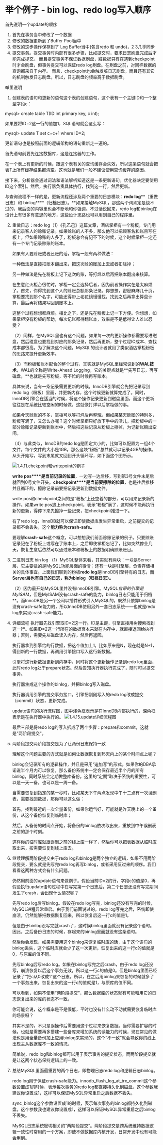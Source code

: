# 举个例子 - bin log、redo log写入顺序

首先说明一个update的顺序

1. 首先在事务当中修改了一个数据
2. 修改的数据更新到了Buffer Pool当中
3. 修改的这步操作保存到了 Log Buffer当中(包含redo 和 undo)，2 3几乎同步
4. 提交事务。提交事务时内部有很多步骤，比如提交时，要求日志刷盘完成后才能完成提交。
   而且提交事务不保证数据刷盘，脏数据只有在遇到checkpoint时才会刷盘，但事务提交可以保证redo log刷盘。在刷盘之前，对同样数据的查询都来自于内存。
   而且，checkpoint也会触发脏日志刷盘，而且还有其它的机制触发日志刷盘。所以，日志刷盘的频率高于数据刷盘。

举里说明

1.  创建表的语句和更新的语句这个表的创建语句，这个表有一个主键ID和一个整型字段c：

    

   mysql> create table T(ID int primary key, c int);

   如果要将ID=2这一行的值加1，SQL语句就会这么写：

   mysql> update T set c=c+1 where ID=2;

    

   更新语句也是按照前面的逻辑架构的语句重新走一遍的。

   

   首先语句前要先连接数据库，这是连接器的工作。

    

   在一个表上有更新的时候，跟这个表有关的查询缓存会失效，所以这条语句就会把表T上所有缓存结果都清空。这也就是我们一般不建议使用查询缓存的原因。

    

   接下来，分析器会通过词法和语法解析知道这是一条更新语句。优化器决定要使用ID这个索引。然后，执行器负责具体执行，找到这一行，然后更新。

    

   与查询流程不一样的是，更新流程还涉及两个重要的日志模块：**redo log****（重做日志）和 binlog****（归档日志）。**如果接触MySQL，那这两个词肯定是绕不过的，我后面的内容里也会不断地和你强调。不过话说回来，redo log和binlog在设计上有很多有意思的地方，这些设计思路也可以用到自己的程序里。

2. 重做日志：redo log（1）《孔乙己》这篇文章，酒店掌柜有一个粉板，专门用来记录客人的赊账记录。如果赊账的人不多，那么他可以把顾客名和账目写在板上。但如果赊账的人多了，粉板总会有记不下的时候，这个时候掌柜一定还有一个专门记录赊账的账本。

   如果有人要赊账或者还账的话，掌柜一般有两种做法：

   一种做法是直接把账本翻出来，把这次赊的账加上去或者扣除掉；

   另一种做法是先在粉板上记下这次的账，等打烊以后再把账本翻出来核算。

   在生意红火柜台很忙时，掌柜一定会选择后者，因为前者操作实在是太麻烦了。首先，你得找到这个人的赊账总额那条记录。你想想，密密麻麻几十页，掌柜要找到那个名字，可能还得带上老花镜慢慢找，找到之后再拿出算盘计算，最后再将结果写回到账本上。

   这整个过程想想都麻烦。相比之下，还是先在粉板上记一下方便。你想想，如果掌柜没有粉板的帮助，每次记账都得翻账本，效率是不是低得让人难以忍受？

   （2）同样，在MySQL里也有这个问题，如果每一次的更新操作都需要写进磁盘，然后磁盘也要找到对应的那条记录，然后再更新，整个过程IO成本、查找成本都很高。为了解决这个问题，MySQL的设计者就用了类似酒店掌柜粉板的思路来提升更新效率。

   （3）而粉板和账本配合的整个过程，其实就是MySQL里经常说到的**WAL技术**，WAL的全称是Write-Ahead Logging，它的关键点就是**先写日志，再写磁盘，**也就是先写粉板，等不忙的时候再写账本。

   具体来说，当有一条记录需要更新的时候，InnoDB引擎就会先把记录写到redo log（粉板）里面，并更新内存，这个时候更新就算完成了。同时，InnoDB引擎会在适当的时候，将这个操作记录更新到磁盘里面，而这个更新往往是在系统比较空闲的时候做，这就像打烊以后掌柜做的事。

   如果今天赊账的不多，掌柜可以等打烊后再整理。但如果某天赊账的特别多，粉板写满了，又怎么办呢？这个时候掌柜只好放下手中的活儿，把粉板中的一部分赊账记录更新到账本中，然后把这些记录从粉板上擦掉，为记新账腾出空间。

   （4）与此类似，InnoDB的redo log是固定大小的，比如可以配置为一组4个文件，每个文件的大小是1GB，那么这块“粉板”总共就可以记录4GB的操作。从头开始写，写到末尾就又回到开头循环写，如下面这个图所示。

   ![1.4.11.chekpoint和writepoint的例子](../..//mysql-image/1.4.11.checkpoint%E5%92%8Cwritepoint%E7%9A%84%E4%BE%8B%E5%AD%90.png)

   **write pos****是当前记录的位置**，一边写一边后移，写到第3号文件末尾后就回到0号文件开头。**checkpoint****是当前要擦除的位置**，也是往后推移并且循环的，擦除记录前要把记录更新到数据文件。

   write pos和checkpoint之间的是“粉板”上还空着的部分，可以用来记录新的操作。如果write pos追上checkpoint，表示“粉板”满了，这时候不能再执行新的更新，得停下来先擦掉一些记录，把checkpoint推进一下。

   有了redo log，InnoDB就可以保证即使数据库发生异常重启，之前提交的记录都不会丢失，这个**能力称为****crash-safe****。**

   要理解**crash-safe**这个概念，可以想想我们前面赊账记录的例子。只要赊账记录记在了粉板上或写在了账本上，之后即使掌柜忘记了，比如突然停业几天，恢复生意后依然可以通过账本和粉板上的数据明确赊账账目。

3. 二进制日志 bin log
   （1）MySQL整体来看，其实就有两块：一块是Server层，它主要做的是MySQL功能层面的事情；还有一块是引擎层，负责存储相关的具体事宜。上面我们聊到的粉板**redo log**是InnoDB引擎特有的日志，而**Server层也有自己的日志，称为binlog（归档日志）。**

    

   （2）因为最开始MySQL里并没有InnoDB引擎。MySQL*自带的引擎是MyISAM*，但是MyISAM没有crash-safe的能力，binlog日志只能用于归档**。而InnoDB是另一个公司以插件形式引入MySQL的，既然只依靠binlog是没有crash-safe能力的，所以InnoDB使用另外一套日志系统——也就是redo log来实现crash-safe能力。

4. 详细流程
   执行器先找引擎取ID=2这一行。ID是主键，引擎直接用树搜索找到这一行。如果ID=2这一行所在的数据页本来就在内存中，就直接返回给执行器；否则，需要先从磁盘读入内存，然后再返回。

    

   执行器拿到引擎给的行数据，把这个值加上1，比如原来是N，现在就是N+1，得到新的一行数据，再调用引擎接口写入这行新数据。

    

   引擎将这行新数据更新到内存中，同时将这个更新操作记录到redo log里面，此时redo log处于prepare状态。然后告知执行器执行完成了，随时可以提交事务。

    

   执行器生成这个操作的binlog，并把binlog写入磁盘。

    

   执行器调用引擎的提交事务接口，引擎把刚刚写入的redo log改成提交（commit）状态，更新完成。

    

   update语句的执行流程图，图中浅色框表示是在InnoDB内部执行的，深色框表示是在执行器中执行的。
   ![1.4.15.update详细流程图](../..//mysql-image/1.4.15.update%E8%AF%A6%E7%BB%86%E6%B5%81%E7%A8%8B%E5%9B%BE.png)

   最后三部是将redo log的写入拆成了两个步骤：prepare和commit，这就是"两阶段提交"。

5. 两阶段提交两阶段提交是为了让两份日志保持一致

    

   理解这个问题主要的方式就是如何让数据恢复到15天内上的某个时间点上呢？

    

   binlog会记录所有的逻辑操作，并且是采用“追加写”的形式。如果你的DBA承诺说半个月内可以恢复，那么备份系统中一定会保存最近半个月的所有binlog，同时系统会定期做整库备份。这里的“定期”取决于系统的重要性，可以是一天一备，也可以是一周一备。

    

   当需要恢复到指定的某一秒时，比如某天下午两点发现中午十二点有一次误删表，需要找回数据，那你可以这么做：

    

   首先，找到最近的一次全量备份，如果你运气好，可能就是昨天晚上的一个备份，从这个备份恢复到临时库；

   然后，从备份的时间点开始，将备份的binlog依次取出来，重放到中午误删表之前的那个时刻。

   这样你的临时库就跟误删之前的线上库一样了，然后你可以把表数据从临时库取出来，按需要恢复到线上库去。

6. 继续理解两阶段提交由于redo log和binlog是两个独立的逻辑，如果不用两阶段提交，要么就是先写完redo log再写binlog，或者采用反过来的顺序。我们看看这两种方式会有什么问题。

    

   仍然用前面的update语句来做例子。假设当前ID=2的行，字段c的值是0，再假设执行update语句过程中在写完第一个日志后，第二个日志还没有写完期间发生了crash，会出现什么情况呢？

    

   先写redo log后写binlog。假设在redo log写完，binlog还没有写完的时候，MySQL进程异常重启。由于我们前面说过的，redo log写完之后，系统即使崩溃，仍然能够把数据恢复回来，所以恢复后这一行c的值是1。

   但是由于binlog没写完就crash了，这时候binlog里面就没有记录这个语句。因此，之后备份日志的时候，存起来的binlog里面就没有这条语句。

   然后你会发现，如果需要用这个binlog来恢复临时库的话，由于这个语句的binlog丢失，这个临时库就会少了这一次更新，恢复出来的这一行c的值就是0，与原库的值不同。

    

   先写binlog后写redo log。如果在binlog写完之后crash，由于redo log还没写，崩溃恢复以后这个事务无效，所以这一行c的值是0。但是binlog里面已经记录了“把c从0改成1”这个日志。所以，在之后用binlog来恢复的时候就多了一个事务出来，恢复出来的这一行c的值就是1，与原库的值不同。

    

   可以看到，如果不使用“两阶段提交”，那么数据库的状态就有可能和用它的日志恢复出来的库的状态不一致。

    

   你可能会说，这个概率是不是很低，平时也没有什么动不动就需要恢复临时库的场景呀？

    

   其实不是的，不只是误操作后需要用这个过程来恢复数据。当你需要扩容的时候，也就是需要再多搭建一些备库来增加系统的读能力的时候，现在常见的做法也是用全量备份加上应用binlog来实现的，这个“不一致”就会导致你的线上出现主从数据库不一致的情况。

    

   简单说，redo log和binlog都可以用于表示事务的提交状态，而两阶段提交就是让这两个状态保持逻辑上的一致。

7. 总结MySQL里面最重要的两个日志，即物理日志redo log和逻辑日志binlog。

    

   redo log用于保证crash-safe能力。innodb_flush_log_at_trx_commit这个参数设置成1的时候，表示每次事务的redo log都直接持久化到磁盘。这个参数我建议你设置成1，这样可以保证MySQL异常重启之后数据不丢失。

    

   sync_binlog这个参数设置成1的时候，表示每次事务的binlog都持久化到磁盘。这个参数我也建议你设置成1，这样可以保证MySQL异常重启之后binlog不丢失。

    

   MySQL日志系统密切相关的“两阶段提交”。两阶段提交是跨系统维持数据逻辑一致性时常用的一个方案，即使不做数据库内核开发，日常开发中也有可能会用到。

